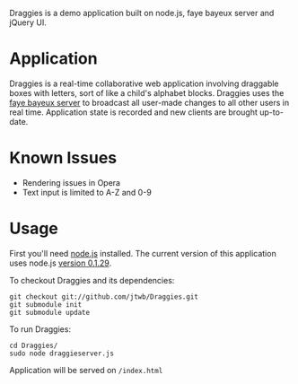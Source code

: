 Draggies is a demo application built on node.js, faye bayeux server and jQuery UI.

# Application

Draggies is a real-time collaborative web application involving draggable boxes with letters, sort of like a child's alphabet blocks.  Draggies uses the [faye bayeux server](http://github.com/jcoglan/faye) to broadcast all user-made changes to all other users in real time.  Application state is recorded and new clients are brought up-to-date.

# Known Issues

- Rendering issues in Opera
- Text input is limited to A-Z and 0-9

# Usage

First you'll need [node.js](http://nodejs.org/) installed.  The current version of this application uses node.js [version 0.1.29](http://github.com/ry/node/tree/v0.1.29).

To checkout Draggies and its dependencies:

    git checkout git://github.com/jtwb/Draggies.git
    git submodule init
    git submodule update

To run Draggies:

    cd Draggies/
    sudo node draggieserver.js

Application will be served on `/index.html`

